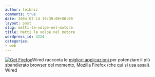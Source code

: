 ```yaml
---
author: leibniz
comments: true
date: 2004-07-14 19:39:00+00:00
layout: post
slug: metti-la-volpe-nel-motore
title: Metti la volpe nel motore
wordpress_id: 3224
categories:
- web
---
```


[![Get Firefox](http://www.mozilla.org/products/firefox/buttons/takebacktheweb_small.png)](http://getfirefox.com/)Wired racconta le [migliori applicazioni ](http://www.wired.com/news/print/0,1294,64085,00.html)per potenziare il più sbandierato browser del momento, Mozilla Firefox (che qui si usa assai).
Wired
